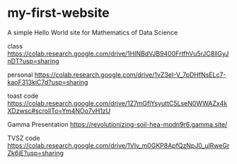 # my-first-website
A simple Hello World site for Mathematics of Data Science

class
https://colab.research.google.com/drive/1HINBdVJB9400FrtfhVu5rJC8llGyJnDT?usp=sharing

personal
https://colab.research.google.com/drive/1vZ3eI-V_7pDHfNsELc7-kaoF313kiC7d?usp=sharing

toast code
https://colab.research.google.com/drive/1Z7mGflYsyuttC5LseN0WWAZx4kXDzwsc#scrollTo=Ym4NOo7vH1zU

Gamma Presentation 
https://revolutionizing-soil-hea-modn9r6.gamma.site/

TVSZ code
https://colab.research.google.com/drive/1VIv_m0GKP8ApfQzNpJ0_ulRweGrZk6jE?usp=sharing

